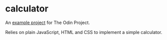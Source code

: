 # calculator

An [example project](https://www.theodinproject.com/paths/foundations/courses/foundations/lessons/calculator) for The Odin Project.

Relies on plain JavaScript, HTML and CSS to implement a simple calculator.
